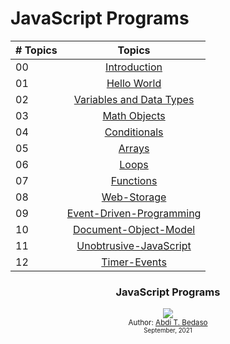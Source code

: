 # JavaScript Programs

| # Topics |                                                                       Topics                                                                        |
| -------- | :-------------------------------------------------------------------------------------------------------------------------------------------------: |
| 00       |                                                             [Introduction](./readMe.md)                                                             |
| 01       |                                                             [Hello World](./01-Hello-World)                                                         |
| 02       |                                      [Variables and Data Types](./02-Variables-and-Data-Types)                                                      |
| 03       |                                                         [Math Objects](./03-Math-Objects)                                                           |
| 04       |                                                            [Conditionals](./04-Conditionals)                                                        |
| 05       |                                                                  [Arrays](./05-Arrays)                                                              |
| 06       |                                                                  [Loops](./06-Loops)                                                                |
| 07       |                                                            [Functions](./07-Functions)                                                              |
| 08       |                                                            [Web-Storage](./08-Web-Storage)                                                              |
| 09       |                                                            [Event-Driven-Programming](./09-Event-Driven-Programming)                                                              |
| 10       |                                                            [Document-Object-Model](./10-Document-Object-Model)                                                              |
| 11       |                                                            [Unobtrusive-JavaScript](./11-Unobtrusive-JavaScript)                                                              |
| 12       |                                                            [Timer-Events](./12-Timer-Events)                                                              |


<div align="center">
  <h3> JavaScript Programs </h3>
  <a class="header-badge" target="_blank" href="https://www.linkedin.com/in/abdibedaso/">
    <img src="https://img.shields.io/badge/style--5eba00.svg?label=LinkedIn&logo=linkedin&style=social">
  </a>
  <br/>
<sub>Author:
    <a href="https://www.linkedin.com/in/abdibedaso/" target="_blank">Abdi T. Bedaso</a>
    <br>
    <small> September, 2021</small>
</sub>
</div>